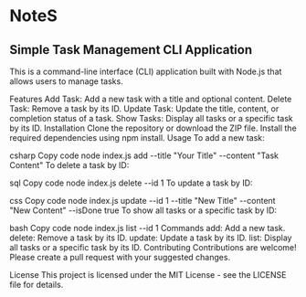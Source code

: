 # NoteS

## Simple Task Management CLI Application

This is a command-line interface (CLI) application built with Node.js that allows users to manage tasks.

Features
Add Task: Add a new task with a title and optional content.
Delete Task: Remove a task by its ID.
Update Task: Update the title, content, or completion status of a task.
Show Tasks: Display all tasks or a specific task by its ID.
Installation
Clone the repository or download the ZIP file.
Install the required dependencies using npm install.
Usage
To add a new task:

csharp
Copy code
node index.js add --title "Your Title" --content "Task Content"
To delete a task by ID:

sql
Copy code
node index.js delete --id 1
To update a task by ID:

css
Copy code
node index.js update --id 1 --title "New Title" --content "New Content" --isDone true
To show all tasks or a specific task by ID:

bash
Copy code
node index.js list --id 1
Commands
add: Add a new task.
delete: Remove a task by its ID.
update: Update a task by its ID.
list: Display all tasks or a specific task by its ID.
Contributing
Contributions are welcome! Please create a pull request with your suggested changes.

License
This project is licensed under the MIT License - see the LICENSE file for details.
